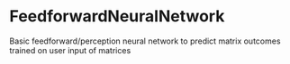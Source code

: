 # FeedforwardNeuralNetwork
Basic feedforward/perception neural network to predict matrix outcomes trained on user input of matrices
